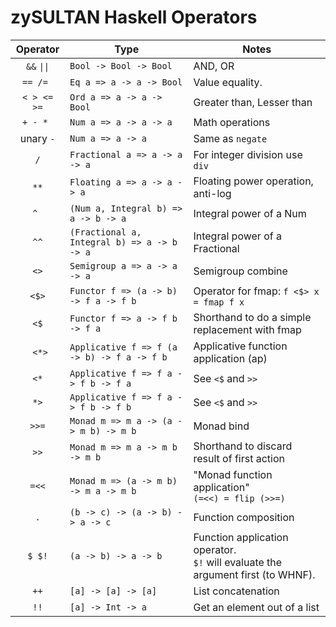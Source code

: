 # zySULTAN Haskell Operators

|Operator     |Type                                          |Notes|
|:-----------:|----------------------------------------------|-----|
| `&&` `\|\|` | `Bool -> Bool -> Bool`                       | AND, OR |
| `== /= `    | `Eq a => a -> a -> Bool`                     | Value equality. |
| `< > <= >=` | `Ord a => a -> a -> Bool`                    | Greater than, Lesser than | 
| `+ - * `    | `Num a => a -> a -> a`                       | Math operations |
| unary `-`   | `Num a => a -> a`                            | Same as `negate` |
| `/`         | `Fractional a => a -> a -> a`                | For integer division use `div` |
| ` ** `      | `Floating a => a -> a -> a`                  | Floating power operation, anti-log |
| `^ `        | `(Num a, Integral b) => a -> b -> a`         | Integral power of a Num |
| `^^`        | `(Fractional a, Integral b) => a -> b -> a`  | Integral power of a Fractional |
| `<>`        | `Semigroup a => a -> a -> a`                 | Semigroup combine |
| `<$>`       | `Functor f => (a -> b) -> f a -> f b`        | Operator for fmap: `f <$> x = fmap f x` |
| ` <$ `      | `Functor f => a -> f b -> f a`               | Shorthand to do a simple replacement with fmap |
| ` <*>`      | `Applicative f => f (a -> b) -> f a -> f b`  | Applicative function application (ap) |
| ` <* `      | `Applicative f => f a -> f b -> f a`         | See `<$` and `>>` |
| ` *> `      | `Applicative f => f a -> f b -> f b`         | See `<$` and `>>` |
| ` >>= `     | `Monad m => m a -> (a -> m b) -> m b`        | Monad bind |
| `>>`        | `Monad m => m a -> m b -> m b`               | Shorthand to discard result of first action |
| `=<<`       | `Monad m => (a -> m b) -> m a -> m b`        | "Monad function application"<br>`(=<<) = flip (>>=)` |
| `.`         | `(b -> c) -> (a -> b) -> a -> c`             | Function composition |
| `$ $!`      | `(a -> b) -> a -> b`                         | Function application operator.<br>`$!` will evaluate the argument first (to WHNF). |
| `++`        | `[a] -> [a] -> [a]`                          | List concatenation |
| `!!`        | `[a] -> Int -> a`                            | Get an element out of a list |
